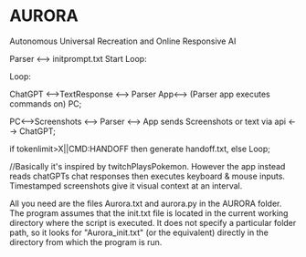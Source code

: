 # AURORA
Autonomous Universal Recreation and Online Responsive AI

Parser <--> initprompt.txt Start Loop:

Loop:

ChatGPT <-->TextResponse <--> Parser App<--> (Parser app executes commands on) PC;

PC<-->Screenshots <--> Parser <--> App sends Screenshots or text via api <--> ChatGPT;


if tokenlimit>X||CMD:HANDOFF then generate handoff.txt, else Loop;

//Basically it's inspired by twitchPlaysPokemon. However the app instead reads chatGPTs chat responses then executes keyboard & mouse inputs. Timestamped screenshots give it visual context at an interval.


All you need are the files Aurora.txt and aurora.py in the AURORA folder. 
The program assumes that the init.txt file is located in the current working directory where the script is executed. It does not specify a particular folder path, so it looks for "Aurora_init.txt" (or the equivalent) directly in the directory from which the program is run.
